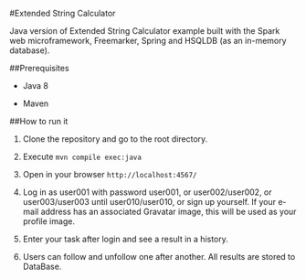 #Extended String Calculator

Java version of Extended String Calculator example built with the Spark web microframework, Freemarker, Spring and HSQLDB (as an in-memory database).

##Prerequisites

- Java 8

- Maven

##How to run it

1. Clone the repository and go to the root directory.

2. Execute `mvn compile exec:java`

3. Open in your browser `http://localhost:4567/`

4. Log in as user001 with password user001, or user002/user002, or user003/user003 until user010/user010, or sign up yourself. If your e-mail address has an associated Gravatar image, this will be used as your profile image.

5. Enter your task after login and see a result in a history. 
 
7. Users can follow and unfollow one after another. All results are stored to DataBase.

